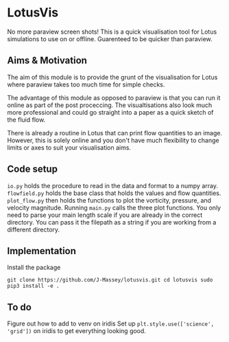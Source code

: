 # LotusVis
No more paraview screen shots! This is a quick visualisation tool for Lotus simulations to use on or offline. Guarenteed to be quicker than paraview.

## Aims & Motivation
The aim of this module is to provide the grunt of the visualisation for Lotus where paraview takes too much time for simple checks.

The advantage of this module as opposed to paraview is that you can run it online as part of the post proceccing. The visualtisations also look much more professional and could go straight into a paper as a quick sketch of the fluid flow.

There is already a routine in Lotus that can print flow quantities to an image. However, this is solely online and you don't have much flexibility to change limits or axes to suit your visualisation aims.

## Code setup
`io.py` holds the procedure to read in the data and format to a numpy array. `flowfield.py` holds the base class that holds the values and flow quantities. `plot_flow.py` then holds the functions to plot the vorticity, pressure, and velocity magnitude.
Running `main.py` calls the three plot functions. You only need to parse your main length scale if you are already in the correct directory. You can pass it the filepath as a string if you are working from a different directory.

## Implementation
Install the package

`git clone https://github.com/J-Massey/lotusvis.git
cd lotusvis
sudo pip3 install -e .`

## To do
Figure out how to add to venv on iridis
Set up `plt.style.use(['science', 'grid'])` on iridis to get everything looking good.

